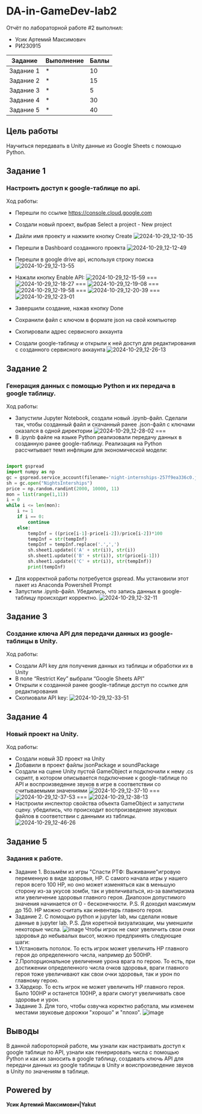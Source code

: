 # DA-in-GameDev-lab2
Отчёт по лабораторной работе #2 выполнил:
- Усик Артемий Максимович
-  РИ230915

| Задание|Выполнение|Баллы|
| ------ | --------| ---- |
|Задание 1| * | 10 |
|Задание 2| * | 15 |
|Задание 3| * | 5  |
|Задание 4| * | 30 |
|Задание 5| * | 40 |


## Цель работы 
Научиться передавать в Unity данные из Google Sheets с помощью Python.

## Задание 1
### Настроить доступ к google-таблице по api.
Ход работы:
- Перешли по ссылке https://console.cloud.google.com
- Создали новый проект, выбрав Select a project - New project
- Дайли имя проекту и нажмите кнопку Create
![2024-10-29_12-10-35](https://github.com/user-attachments/assets/1aaa3b6d-8098-41e1-a71f-38fefa828f3c)
- Перешли в Dashboard созданного проекта
![2024-10-29_12-12-49](https://github.com/user-attachments/assets/1084d743-b95f-48fc-9168-8809099067dc)
- Перешли в google drive api, используя строку поиска
![2024-10-29_12-13-55](https://github.com/user-attachments/assets/9fa9c31d-306a-4630-84dc-c66ed51acd9a)
- Нажали кнопку Enable API:
![2024-10-29_12-15-59](https://github.com/user-attachments/assets/94a22d7d-76c0-411f-83e1-f84572d20f67)
===
![2024-10-29_12-18-27](https://github.com/user-attachments/assets/098ddee4-8fe3-459e-94fe-7cf63963d21c)
===
![2024-10-29_12-19-08](https://github.com/user-attachments/assets/8b3089e7-e2f8-4125-854e-b96f362fe1ac)
===
![2024-10-29_12-19-58](https://github.com/user-attachments/assets/83e521f0-4a49-49b5-8bc0-c7a32ddd0d98)
===
![2024-10-29_12-20-39](https://github.com/user-attachments/assets/b42eac3f-a620-45b7-9f96-ff855b17fefb)
===
![2024-10-29_12-23-01](https://github.com/user-attachments/assets/c96fec6e-6a10-4525-b12b-2df692c39248)

- Завершили создание, нажав кнопку Done
- Сохранили файл с ключом в формате json на свой компьютер
- Скопировали адрес сервисного аккаунта
- Создали google-таблицу и открыли к ней доступ для редактирования с созданного сервисного аккаунта
![2024-10-29_12-26-13](https://github.com/user-attachments/assets/548ca29d-980a-4047-b143-88595b8fade5)

  
## Задание 2
### Генерация данных с помощью Python и их передача в google таблицу.
Ход работы:
- Запустили Jupyter Notebook, создали новый .ipynb-файл. Сделали так, чтобы созданный файл и скачанный ранее .json-файл с ключами оказался в одной директории
![2024-10-29_12-28-02](https://github.com/user-attachments/assets/169966a4-ee08-42e1-b3d2-83d841b3d406)
===
- В .ipynb файле на языке Python реализовали передачу данных в созданную ранее google-таблицу. Реализация на Python рассчитывает темп инфляции для экономической модели:

```py

import gspread
import numpy as np
gc = gspread.service_account(filename='night-internships-257f9ea336c0.json')
sh = gc.open("NightsInterships")
price = np.random.randint(2000, 10000, 11)
mon = list(range(1,11))
i = 0
while i <= len(mon):
    i += 1
    if i == 0:
        continue
    else:
        tempInf = ((price[i-1]-price[i-2])/price[i-2])*100
        tempInf = str(tempInf)
        tempInf = tempInf.replace('.',',')
        sh.sheet1.update(('A' + str(i)), str(i))
        sh.sheet1.update(('B' + str(i)), str(price[i-1]))
        sh.sheet1.update(('C' + str(i)), str(tempInf))
        print(tempInf)

```
- Для корректной работы потребуется gspread. Мы установили этот пакет из Anaconda Powershell Prompt
- Запустили .ipynb-файл. Убедились, что запись данных в google-таблицу происходит корректно.
![2024-10-29_12-32-11](https://github.com/user-attachments/assets/454210f5-4267-46f7-a000-f74369010a0e)


## Задание 3
###  Создание ключа API для передачи данных из google-таблицы в Unity.
Ход работы:
- Создали API key для получения данных из таблицы и обработки их в Unity
- В поле “Restrict Key” выбрали “Google Sheets API”
- Открыли к созданной ранее google-таблице доступ по ссылке для редактирования
- Скопиовали API key:
![2024-10-29_12-33-51](https://github.com/user-attachments/assets/b25f520f-f602-4de7-a9ac-077164fec178)


## Задание 4
###  Новый проект на Unity.
Ход работы:
- Создали новый 3D проект на Unity
- Добавили в проект файлы jsonPackage и soundPackage
- Создали на сцене Unity пустой GameObject и подключили к нему .cs скрипт, в котором описывается подключение к google-таблице по API и воспроизведение звуков в игре в соответствии со считываемыми значениями
![2024-10-29_12-37-10](https://github.com/user-attachments/assets/ad767147-0910-43f7-a861-d3f4c52daa6e)
===
![2024-10-29_12-37-53](https://github.com/user-attachments/assets/e9da3a69-0063-4ce2-b969-b15a06ca0443)
===
![2024-10-29_12-38-13](https://github.com/user-attachments/assets/92612ee2-3d8a-4008-b823-5f63f86819cb)
- Настроили инспектор свойства объекта GameObject и запустили сцену. убедились, что происходит воспроизведение звуковых файлов в соответствии с данными из таблицы.
![2024-10-29_12-46-26](https://github.com/user-attachments/assets/ea67dd6c-916c-4500-bcc3-65f4c75f86c0)


## Задание 5
###  Задания к работе.
- Задание 1.
Возьмём из игры "Спасти РТФ: Выживание"игровую переменную в виде здоровья, HP. С самого начала игры у нашего героя всего 100 HP, но оно может изменяться как в меньшую сторону из-за укусов зомби, так и увеличиваться, из-за вампиризма или увеличение здоровья главного героя. Диапозон допустимого значения начинается от 0 - бесконечности. P.S. Я доходил максимум до 150. HP можно считать как инвентарь главного героя.
- Задание 2.
С помощью python и jupyter lab, мы сделали новые данные в jupyter lab.
P.S. Для коретной визуализации, мы уменшили некоторые числа.
![image](https://github.com/user-attachments/assets/e6e515b8-fb30-4313-81f3-d5398b0fb3fa)
Чтобы игрок не смог увеличить свои очки здоровья до небывалых высот, можно предпринять следующие шаги:
 - 1.Установить потолок. То есть игрок может увеличить HP главного героя до определенного числа, например до 500HP. 
 - 2.Пропорциональное увеличение урона врага по герою. То есть, при достижении определенного числа очков здоровья, враги главного героя тоже увеличивают как свои очки здоровья, так и урон по главному герою.
 - 3.Хардкор. То есть игрок не может увеличить HP главного героя. Было 100HP и останется 100HP, а враги смогут увеличивать свое здоровье и урон.
- Задание 3.
Для того, чтобы озвучка коректно работала, мы изменем местами звуковые дорожки "хорошо" и "плохо".
![image](https://github.com/user-attachments/assets/bc3a7209-e0bc-4da3-9524-502169fca82d)

## Выводы
В данной лабороторной работе, мы узнали как настраивать доступ к google таблице по API, узнали как генерировать числа с помощью Python и как их заносить в google таблицу, создавать ключь API для передачи данных из google таблицы в Unity и воиспроизведение звуков в Unity по значениям в таблице.

## Powered by

**Усик Артемий Максимович|Yakut**
